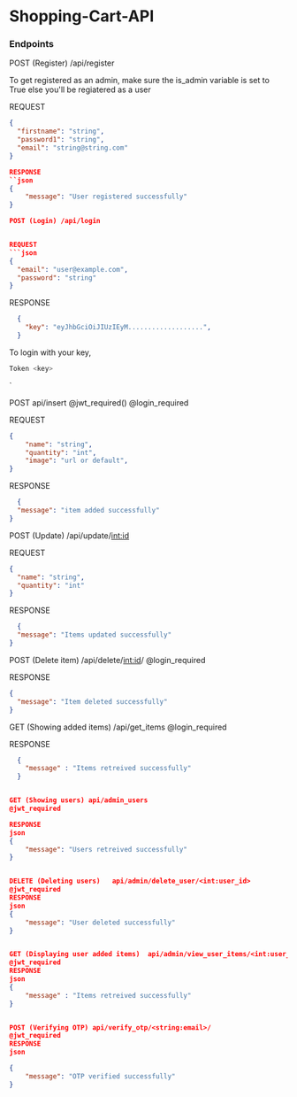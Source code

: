 # Shopping-Cart-API

### Endpoints

POST (Register) /api/register

To get registered as an admin, make sure the is_admin variable is set to True else you'll be regiatered as a user

REQUEST
```json
{
  "firstname": "string",
  "password1": "string",
  "email": "string@string.com"
}

RESPONSE
``json 
{
    "message": "User registered successfully"
}

POST (Login) /api/login


REQUEST
```json
{
  "email": "user@example.com", 
  "password": "string"
}
```
RESPONSE
```json
  {
    "key": "eyJhbGciOiJIUzIEyM...................",
  }
```

To login with your key,

```sh
Token <key>
```
`
<!-- To add an item to cart -->
POST api/insert 
@jwt_required()
@login_required

REQUEST
```json
{
    "name": "string",
    "quantity": "int",
    "image": "url or default",
}
```
RESPONSE
```json
  {
  "message": "item added successfully"
}
```

POST (Update) /api/update/<int:id>

REQUEST
```json
{
  "name": "string",
  "quantity": "int"
}
```
RESPONSE
```json
  {
  "message": "Items updated successfully"
}
```

POST (Delete item)  /api/delete/<int:id>/
@login_required

RESPONSE
```json
{
  "message": "Item deleted successfully"
}
```

GET (Showing added items) /api/get_items 
@login_required

RESPONSE
```json
  {
    "message" : "Items retreived successfully"
  }


GET (Showing users) api/admin_users
@jwt_required

RESPONSE
json
{
    "message": "Users retreived successfully"
}


DELETE (Deleting users)   api/admin/delete_user/<int:user_id>
@jwt_required
RESPONSE
json
{
    "message": "User deleted successfully"
}


GET (Displaying user added items)  api/admin/view_user_items/<int:user_id>
@jwt_required
RESPONSE
json
{
    "message" : "Items retreived successfully"
}


POST (Verifying OTP) api/verify_otp/<string:email>/
@jwt_required
RESPONSE
json

{
    "message": "OTP verified successfully"
}
